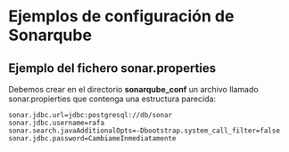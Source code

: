 # Ejemplos de configuración de Sonarqube

## Ejemplo del fichero sonar.properties
Debemos crear en el directorio **sonarqube_conf** un archivo llamado sonar.propierties que contenga una estructura parecida:
```
sonar.jdbc.url=jdbc:postgresql://db/sonar
sonar.jdbc.username=rafa
sonar.search.javaAdditionalOpts=-Dbootstrap.system_call_filter=false
sonar.jdbc.password=CambiameInmediatamente
```